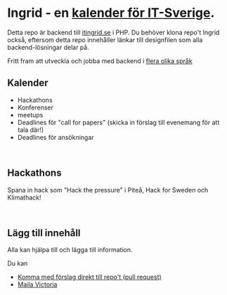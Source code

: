 # Ingrid - en [kalender för IT-Sverige](https://itingrid.se).

Detta repo är backend till [itingrid.se]( https://itingrid.se ) i PHP.
Du behöver klona repo't Ingrid också, eftersom detta repo innehåller länkar till designfilen som alla backend-lösningar delar på.


Fritt fram att utveckla och jobba med backend i [flera olika språk](https://github.com/littlekid/itingrid/tree/master/backend)

## Kalender
* Hackathons
* Konferenser
* meetups
* Deadlines för "call for papers" (skicka in förslag till evenemang för att tala där!)
* Deadlines för ansökningar

<br>

## Hackathons
Spana in hack som "Hack the pressure" i Piteå, Hack for Sweden och Klimathack!

<br>

## Lägg till innehåll
Alla kan hjälpa till och lägga till information. 

Du kan
- [Komma med förslag direkt till repo't (pull request)]( https://github.com/littlekid/itingrid )
- [Maila Victoria](mailto:victoria@kodkurs.se)


